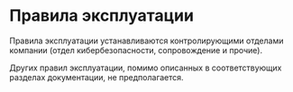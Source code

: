 # Правила эксплуатации

Правила эксплуатации устанавливаются контролирующими отделами компании (отдел кибербезопасности, сопровождение и прочие).

Других правил эксплуатации, помимо описанных в соответствующих разделах документации, не предполагается.
